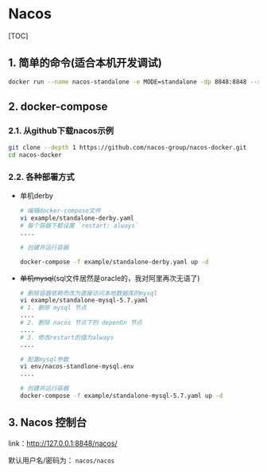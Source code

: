 # Nacos

[TOC]

## 1. 简单的命令(适合本机开发调试)

```sh
docker run --name nacos-standalone -e MODE=standalone -dp 8848:8848 --restart=always nacos/nacos-server:latest
```

## 2. docker-compose

### 2.1. 从github下载nacos示例

```sh
git clone --depth 1 https://github.com/nacos-group/nacos-docker.git
cd nacos-docker
```

### 2.2. 各种部署方式

- 单机derby

  ```sh
  # 编辑docker-compose文件
  vi example/standalone-derby.yaml
  # 每个容器下都设置 `restart: always`
  ....

  # 创建并运行容器

  docker-compose -f example/standalone-derby.yaml up -d
  ```

- ~~单机mysql~~(sql文件居然是oracle的，我对阿里再次无语了)

  ```sh
  # 删除容器依赖而改为直接访问本地数据库的mysql
  vi example/standalone-mysql-5.7.yaml
  # 1. 删除 mysql 节点
  ....
  # 2. 删除 nacos 节点下的 depenOn 节点
  ....
  # 3. 修改restart的值为always
  ....

  # 配置mysql参数
  vi env/nacos-standlone-mysql.env
  ....

  # 创建并运行容器
  docker-compose -f example/standalone-mysql-5.7.yaml up -d
  ```

## 3. Nacos 控制台

link：<http://127.0.0.1:8848/nacos/>

默认用户名/密码为： `nacos/nacos`
